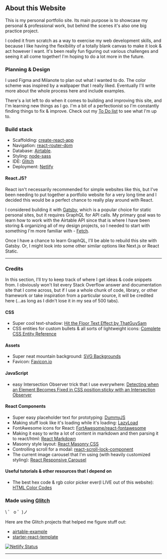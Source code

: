 ## About this Website

This is my personal portfolio site. Its main purpose is to showcase my personal & professional work, but behind the scenes it's also one big practice project. 

I coded it from scratch as a way to exercise my web development skills, and because I like having the flexibility of a totally blank canvas to make it look & act however I want. It's been really fun figuring out various challenges and seeing it all come together! I'm hoping to do a lot more in the future.


### Planning & Design

I used Figma and Milanote to plan out what I wanted to do. The color scheme was inspired by a wallpaper that I really liked. Eventually I'll write more about the whole process here and include examples.

There's a lot left to do when it comes to building and improving this site, and I'm learning new things as I go. I'm a bit of a perfectionist so I'm constantly finding things to fix & improve. Check out my [To Do list](#to-do-list) to see what I'm up to.

### Build stack

- Scaffolding: [create-react-app](https://github.com/facebook/create-react-app)
- Navigation: [react-router-dom](https://reacttraining.com/react-router/web/guides/quick-start)
- Database: [Airtable](https://airtable.com/).
- Styling: [node-sass](https://github.com/sass/node-sass)
- IDE: [Glitch](https://glitch.com/)
- Deployment: [Netlify](https://www.netlify.com/)

#### React.JS?

React isn't necessarily recommended for simple websites like this, but I've been needing to put together a portfolio website for a very long time and I decided this would be a perfect chance to really play around with React.

I considered building it with [Gatsby](https://www.gatsbyjs.org/), which is a popular choice for static personal sites, but it requires GraphQL for API calls. My primary goal was to learn how to work with the Airtable API since that is where I have been storing & organizing all of my design projects, so I needed to start with something I'm more familiar with - [Fetch](https://developer.mozilla.org/en-US/docs/Web/API/Fetch_API/Using_Fetch). 

Once I have a chance to learn GraphQL, I'll be able to rebuild this site with Gatsby. Or, I might look into some other similar options like Next.js or React Static.


---

### Credits

In this section, I'll try to keep track of where I get ideas & code snippets from. I obviously won't list every Stack Overflow answer and documentation site that I come across, but if I use a whole chunk of code, library, or other framework or take inspiration from a particular source, it will be credited here (...as long as I didn't lose it in my sea of 500 tabs).

#### CSS

- Super cool text-shadow: [Hit the Floor Text Effect by ThatGuySam](https://codepen.io/ThatGuySam/pen/CytDA)
- CSS entities for custom bullets & all sorts of lightweight icons: [Complete CSS Entity Reference](https://www.w3schools.com/cssref/css_entities.asp)

#### Assets

- Super neat mountain background: [SVG Backgrounds](https://www.svgbackgrounds.com/)
- Favicon: [Favicon.io](https://favicon.io/)

#### JavaScript

- easy Intersection Observer trick that I use everywhere: [Detecting when an Element Becomes Fixed in CSS position:sticky with an Intersection Observer](https://usefulangle.com/post/108/javascript-detecting-element-gets-fixed-in-css-position-sticky)  


#### React Components

- Super easy placeholder text for prototyping: [DummyJS](https://dummyjs.com/)
- Making stuff look like it's loading while it's loading: [LazyLoad](https://github.com/twobin/react-lazyload)
- FontAwesome icons for React: [FortAwesome/react-fontawesome](https://github.com/FortAwesome/react-fontawesome)
- Making it easy to write a lot of content in markdown and then parsing it to react/html: [React Markdown](https://github.com/rexxars/react-markdown)  
- Masonry style layout: [React Masonry CSS](https://www.npmjs.com/package/react-masonry-css)  
- Controlling scroll for a modal: [react-scroll-lock-component](https://github.com/orteth01/react-scroll-lock-component)   
- The current image carousel that I'm using (with heavily customized styling): [React Responsive Carousel](https://www.npmjs.com/package/react-responsive-carousel)

#### Useful tutorials & other resources that I depend on

- The best hex code & rgb color picker ever(I LIVE out of this website): [HTML Color Codes](https://htmlcolorcodes.com/)

### Made using [Glitch](https://glitch.com/)

\ ゜ o ゜)ノ

Here are the Glitch projects that helped me figure stuff out:

- [airtable-example](https://glitch.com/~airtable-example)
- [starter-react-template](https://glitch.com/~starter-react-template)


[![Netlify Status](https://api.netlify.com/api/v1/badges/d542ec44-94b5-4fe2-b61d-f2909adf8e75/deploy-status)](https://app.netlify.com/sites/quirky-curie-d765f6/deploys)

   
   
   
   
      
---